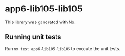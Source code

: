 # app6-lib105-lib105

This library was generated with [Nx](https://nx.dev).

## Running unit tests

Run `nx test app6-lib105-lib105` to execute the unit tests.
